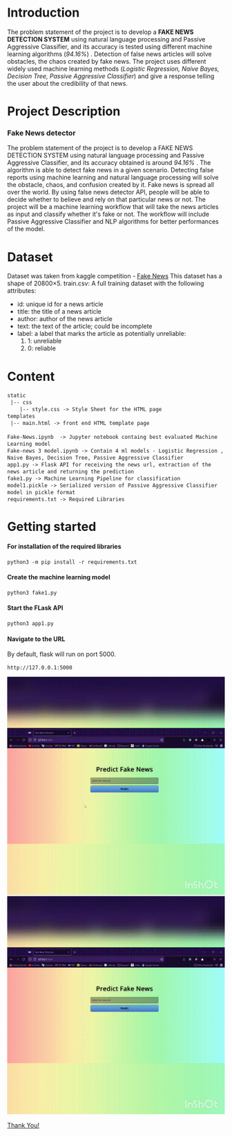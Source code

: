 


# Introduction
The problem statement of the project is to develop a **FAKE NEWS DETECTION SYSTEM** using natural language processing and Passive Aggressive Classifier, and its accuracy is tested using different machine learning algorithms (_94.16%_) . Detection of false news articles will solve obstacles, the chaos created by fake news. The project uses different widely used machine learning methods (_Logistic Regression, Naive Bayes, Decision Tree, Passive Aggressive Classifier_) and give a response telling the user about the credibility of that news.

# Project Description
### Fake News detector 
The problem statement of the project is to develop a FAKE NEWS DETECTION SYSTEM using natural language processing and Passive Aggressive Classifier, and its accuracy obtained is around _94.16%_ . The algorithm is able to detect fake news in a given scenario. Detecting false reports using machine learning and natural language processing will solve the obstacle, chaos, and confusion created by it. Fake news is spread all over the world. By using false news detector API, people will be able to decide whether to believe and rely on that particular news or not. The project will be a machine learning workflow that will take the news articles as input and classify whether it's fake or not. The workflow will include Passive Aggressive Classifier and NLP algorithms for better performances of the model.

# Dataset
 Dataset was taken from kaggle competition - [Fake News](https://www.kaggle.com/c/fake-news/data)
This dataset has a shape of 20800×5. 
train.csv: A full training dataset with the following   attributes:
* id: unique id for a news article
* title: the title of a news article
* author: author of the news article
* text: the text of the article; could be incomplete
* label: a label that marks the article as potentially unreliable:
    1. 1: unreliable
    2. 0: reliable


# Content

```
static
 |-- css
	|-- style.css -> Style Sheet for the HTML page
templates
 |-- main.html -> front end HTML template page 

Fake-News.ipynb  -> Jupyter notebook containg best evaluated Machine Learning model
Fake-news 3 model.ipynb -> Contain 4 ml models - Logistic Regression , Naive Bayes, Decision Tree, Passive Aggressive Classifier
app1.py -> Flask API for receiving the news url, extraction of the news article and returning the prediction 
fake1.py -> Machine Learning Pipeline for classification 
model1.pickle -> Serialized version of Passive Aggressive Classifier model in pickle format
requirements.txt -> Required Libraries 
``` 
# Getting started

#### For installation of the required libraries 
```
python3 -m pip install -r requirements.txt
```
#### Create the machine learning model
```
python3 fake1.py
```
#### Start the FLask API
```
python3 app1.py
```
#### Navigate to the URL 
By default, flask will run on port 5000.
```
http://127.0.0.1:5000
```
<img src="image/fake.gif">
<img src="image/real.gif">

[Thank You!](https://medium.com/analytics-vidhya/building-a-fake-news-classifier-deploying-it-using-flask-6aac31dfe31d)

